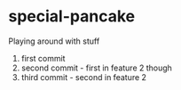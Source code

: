 # special-pancake

Playing around with stuff

1. first commit
2. second commit - first in feature 2 though
3. third commit - second in feature 2